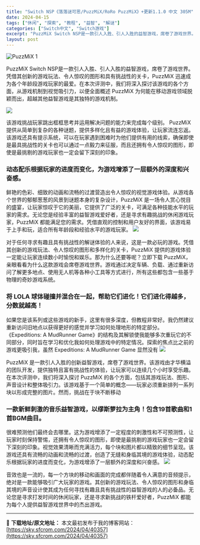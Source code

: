 ```yaml
---
title: "Switch NSP《落落谜可思/PuzzMiX/RoRo PuzzMiX》+更新1.1.0 中文 305M"
date: 2024-04-15
tags: ["休闲", "探索", "教程", "益智", "解谜"]
categories: ["Switch中文", "Switch游戏"]
excerpt: "PuzzMiX Switch NSP是一款引人入胜、引人入胜的益智游戏，席卷了游戏世界。凭借其创新的游戏玩法、令人惊叹的图形和具有挑战性的关卡，PuzzMiX 迅速成为各个年龄段游戏玩家的最爱。在本次评测中，我们将深入探讨该游戏的各个方面，从游戏机制到视觉吸引力，以便全面概述 PuzzMiX 为何能&hellip;"
layout: post
---
```


<img class="aligncenter" src="https://sky.sfcrom.com/wp-content/uploads/2024/04/20240415175220-1aee8.jpeg" alt="PuzzMiX 1" />

PuzzMiX Switch NSP是一款引人入胜、引人入胜的益智游戏，席卷了游戏世界。凭借其创新的游戏玩法、令人惊叹的图形和具有挑战性的关卡，PuzzMiX 迅速成为各个年龄段游戏玩家的最爱。在本次评测中，我们将深入探讨该游戏的各个方面，从游戏机制到视觉吸引力，以便全面概述 PuzzMiX 为何能在移动游戏领域脱颖而出，超越其他益智游戏是其独特的游戏机制。

<img src="https://sky.sfcrom.com/wp-content/uploads/2024/04/20240415175221-ec7b6.jpeg" />

<span>该游戏挑战玩家跳出框框思考并运用解决问题的能力来完成每个级别。 PuzzMiX 提供从简单到复杂的各种谜题，提供多样化且有益的游戏体验，让玩家流连忘返。该游戏还具有提示系统，可以在玩家遇到困难时为他们提供有用的线索，确保即使是最具挑战性的关卡也可以通过一点毅力来征服，而且还拥有令人惊叹的图形，即使是最挑剔的游戏玩家也一定会留下深刻的印象。</span>
<h3><span>动态配乐根据玩家的进度而变化，为游戏增添了一层额外的深度和兴奋感。</span></h3>
<span>鲜艳的色彩、细致的动画和流畅的过渡营造出令人惊叹的视觉游戏体验。从游戏各个世界的郁郁葱葱的风景到谜题本身的复杂设计，PuzzMiX 是一场令人赏心悦目的盛宴，让玩家惊叹于它的美丽，它提供了广泛的关卡，可满足各种技能水平的玩家的需求。无论您是经验丰富的益智游戏爱好者，还是寻求有趣挑战的休闲游戏玩家，PuzzMiX 都能满足您的需求。凭借直观的控制和用户友好的界面，该游戏易于上手和玩，适合所有年龄段和经验水平的游戏玩家。</span>

<img src="https://sky.sfcrom.com/wp-content/uploads/2024/04/20240415175223-4343c.jpeg" />

<span>对于任何寻求有趣且具有挑战性的解谜体验的人来说，这是一款必玩的游戏。凭借其创新的游戏玩法、令人惊叹的图形和多样化的关卡，PuzzMiX 提供的游戏体验一定能让玩家连续数小时愉悦和娱乐。那为什么还要等呢？立即下载 PuzzMiX，亲眼看看为什么这款游戏会席卷游戏世界。游戏通过决定车辆、负载、通过重新访问了解更多地点、使用无人机等各种小工具等方式进行，所有这些都包含一些基于物理的奇妙游戏系统。</span>
<h3><span>将 LOLA 球体碰撞并混合在一起，帮助它们进化！它们进化得越多，分数就越高！</span></h3>
<span>如果您是该系列或这些游戏的新手，这里有很多深度，但教程非常好。我仍然建议重新访问旧地点以获得更好的感觉并学习如何处理地形的特定部分。 《Expeditions: A MudRunner Game》的结构及其解锁使我能够多次重玩它的不同部分，同时旨在学习和优化我如何处理游戏中的特定情况。探索的焦点比之前的游戏更吸引我，虽然 Expeditions: A MudRunner Game 显然没有</span>

<img src="https://sky.sfcrom.com/wp-content/uploads/2024/04/20240415175223-ef567.jpeg" />

<span>PuzzMiX 是一款引人入胜的创新益智游戏，席卷了游戏世界。该游戏由才华横溢的团队开发，提供独特且富有挑战性的体验，让玩家可以连续几个小时享受乐趣。在本次评测中，我们将深入探讨 PuzzMiX 的各个方面，包括其游戏玩法、图形、声音设计和整体吸引力。该游戏基于一个简单的概念——玩家必须重新排列一系列块以形成完整的图片。然而，挑战在于块不断移动</span>
<h3><span>一款新鲜刺激的音乐益智游戏，以缪斯萝拉为主角！包含19首歌曲和1首BGM曲目。</span></h3>
<span>很难预测他们最终会去哪里。这为游戏增添了一定程度的刺激性和不可预测性，让玩家时刻保持警惕，还拥有令人惊叹的图形，即使是最挑剔的游戏玩家也一定会留下深刻的印象。视觉效果清晰而充满活力，每个块和图片都以精致的细节呈现。该游戏还具有流畅的动画和流畅的过渡，创造了无缝和身临其境的游戏体验，动态配乐根据玩家的进度而变化，为游戏增添了一层额外的深度和兴奋感。</span>

<img src="https://sky.sfcrom.com/wp-content/uploads/2024/04/20240415175224-95a36.jpeg" />

音效也是一流的，每一个方块的移动和画面的完成都伴随着令人满意的音频提示，绝对是一款能够吸引广大玩家的游戏。其创新的游戏玩法、令人惊叹的图形和身临其境的声音设计使其成为任何寻找有趣且具有挑战性的益智游戏的人的必备品。无论您是寻求打发时间的休闲玩家，还是寻求新挑战的铁杆爱好者，PuzzMiX 都能为每个人提供益智游戏世界中的杰出游戏。

---
📖 **下载地址/原文地址：** 本文最初发布于我的博客网站：[https://sky.sfcrom.com/2024/04/40357](https://sky.sfcrom.com/2024/04/40357)

